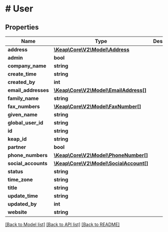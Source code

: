 # # User

## Properties

Name | Type | Description | Notes
------------ | ------------- | ------------- | -------------
**address** | [**\Keap\Core\V2\Model\Address**](Address.md) |  | [optional]
**admin** | **bool** |  | [optional]
**company_name** | **string** |  | [optional]
**create_time** | **string** |  | [optional]
**created_by** | **int** |  | [optional]
**email_addresses** | [**\Keap\Core\V2\Model\EmailAddress[]**](EmailAddress.md) |  | [optional]
**family_name** | **string** |  | [optional]
**fax_numbers** | [**\Keap\Core\V2\Model\FaxNumber[]**](FaxNumber.md) |  | [optional]
**given_name** | **string** |  | [optional]
**global_user_id** | **string** |  | [optional]
**id** | **string** |  | [optional]
**keap_id** | **string** |  | [optional]
**partner** | **bool** |  | [optional]
**phone_numbers** | [**\Keap\Core\V2\Model\PhoneNumber[]**](PhoneNumber.md) |  | [optional]
**social_accounts** | [**\Keap\Core\V2\Model\SocialAccount[]**](SocialAccount.md) |  | [optional]
**status** | **string** |  | [optional]
**time_zone** | **string** |  | [optional]
**title** | **string** |  | [optional]
**update_time** | **string** |  | [optional]
**updated_by** | **int** |  | [optional]
**website** | **string** |  | [optional]

[[Back to Model list]](../../README.md#models) [[Back to API list]](../../README.md#endpoints) [[Back to README]](../../README.md)
